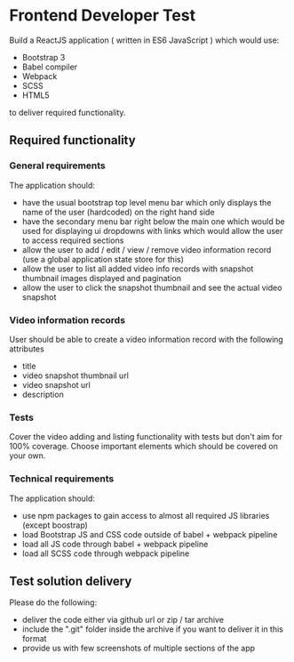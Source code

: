 # Frontend Developer Test

Build a ReactJS application ( written in ES6 JavaScript )
which would use:
- Bootstrap 3
- Babel compiler
- Webpack
- SCSS
- HTML5

to deliver required functionality.

## Required functionality

### General requirements

The application should:
- have the usual bootstrap top level menu bar which only displays the name of the user (hardcoded) on the right hand side
- have the secondary menu bar right below the main one which would be used for
 displaying ui dropdowns with links which would allow the user to access required sections
- allow the user to add / edit / view / remove video information record (use a global application state store for this)
- allow the user to list all added video info records with snapshot thumbnail images displayed and pagination
- allow the user to click the snapshot thumbnail and see the actual video snapshot

### Video information records

User should be able to create a video information record with the following attributes
 - title
 - video snapshot thumbnail url
 - video snapshot url
 - description

### Tests

Cover the video adding and listing functionality with tests but don't aim for 100% coverage.
Choose important elements which should be covered on your own.

### Technical requirements

The application should:
- use npm packages to gain access to almost all required JS libraries (except boostrap)
- load Bootstrap JS and CSS code outside of babel + webpack pipeline
- load all JS code through babel + webpack pipeline
- load all SCSS code through webpack pipeline


## Test solution delivery

Please do the following:
- deliver the code either via github url or zip / tar archive
- include the ".git" folder inside the archive if you want to deliver it in this format
- provide us with few screenshots of multiple sections of the app

